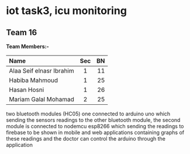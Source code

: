 # iot task3, icu monitoring 


## **Team 16**

**Team Members:-**

| Name                     | Sec |  BN |
| :----------------------- | :-: | --: |
| Alaa Seif elnasr Ibrahim |  1  |  11 |
| Habiba Mahmoud           |  1  |  25 |
| Hasan Hosni              |  1  |  26 |
| Mariam Galal Mohamad     |  2  |  25 |


two bluetooth modules (HC05) one connected to arduino uno which sending the sensors readings to the other bluetooth module, the second module is connected to nodemcu esp8266 which sending the readings to firebase to be shown in mobile and web applications containing graphs of these readings and the doctor can control the arduino through the application
